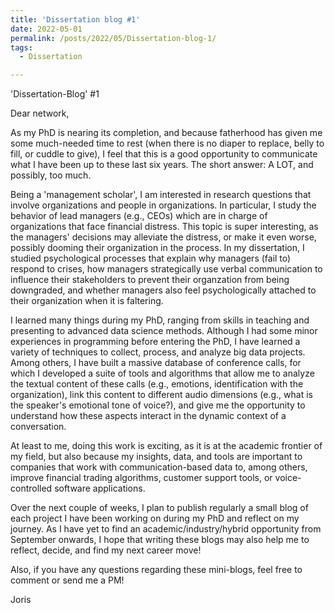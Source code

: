 ```yaml
---
title: 'Dissertation blog #1'
date: 2022-05-01
permalink: /posts/2022/05/Dissertation-blog-1/
tags:
  - Dissertation

---
```


'Dissertation-Blog' #1

Dear network,
 
As my PhD is nearing its completion, and because fatherhood has given me some much-needed time to rest (when there is no diaper to replace, belly to fill, or cuddle to give), I feel that this is a good opportunity to communicate what I have been up to these last six years. The short answer: A LOT, and possibly, too much.

Being a 'management scholar', I am interested in research questions that involve organizations and people in organizations. In particular, I study the behavior of lead managers (e.g., CEOs) which are in charge of organizations that face financial distress. This topic is super interesting, as the managers' decisions may alleviate the distress, or make it even worse, possibly dooming their organization in the process. In my dissertation, I studied psychological processes that explain why managers (fail to) respond to crises, how managers strategically use verbal communication to influence their stakeholders to prevent their organzation from being downgraded, and whether managers also feel psychologically attached to their organization when it is faltering.
 
I learned many things during my PhD, ranging from skills in teaching and presenting to advanced data science methods. Although I had some minor experiences in programming before entering the PhD, I have learned a variety of techniques to collect, process, and analyze big data projects. Among others, I have built a massive database of conference calls, for which I developed a suite of tools and algorithms that allow me to analyze the textual content of these calls (e.g., emotions, identification with the organization), link this content to different audio dimensions (e.g., what is the speaker's emotional tone of voice?), and give me the opportunity to understand how these aspects interact in the dynamic context of a conversation.

At least to me, doing this work is exciting, as it is at the academic frontier of my field, but also because my insights, data, and tools are important to companies that work with communication-based data to, among others, improve financial trading algorithms, customer support tools, or voice-controlled software applications.

Over the next couple of weeks, I plan to publish regularly a small blog of each project I have been working on during my PhD and reflect on my journey. As I have yet to find an academic/industry/hybrid opportunity from September onwards, I hope that writing these blogs may also help me to reflect, decide, and find my next career move!
 
Also, if you have any questions regarding these mini-blogs, feel free to comment or send me a PM!
 
Joris